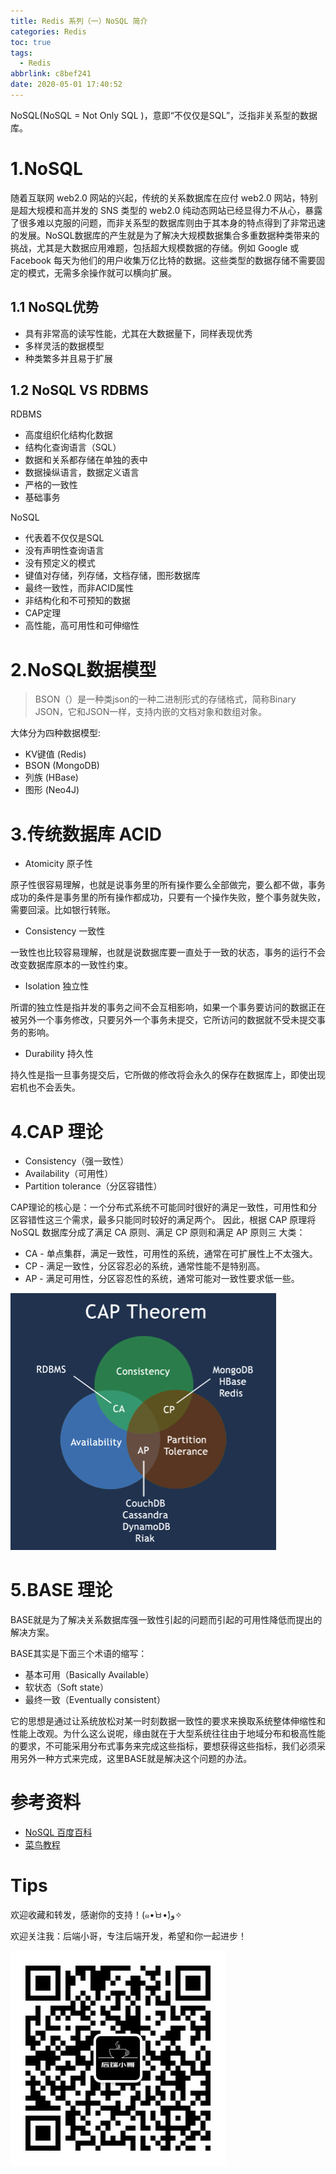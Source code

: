 ```yaml
---
title: Redis 系列（一）NoSQL 简介
categories: Redis
toc: true
tags:
  - Redis
abbrlink: c8bef241
date: 2020-05-01 17:40:52
---
```


NoSQL(NoSQL = Not Only SQL )，意即“不仅仅是SQL”，泛指非关系型的数据库。

<!--more-->

# 1.NoSQL
随着互联网 web2.0 网站的兴起，传统的关系数据库在应付 web2.0 网站，特别是超大规模和高并发的 SNS 类型的 web2.0 纯动态网站已经显得力不从心，暴露了很多难以克服的问题，而非关系型的数据库则由于其本身的特点得到了非常迅速的发展。NoSQL数据库的产生就是为了解决大规模数据集合多重数据种类带来的挑战，尤其是大数据应用难题，包括超大规模数据的存储。例如 Google 或 Facebook 每天为他们的用户收集万亿比特的数据。这些类型的数据存储不需要固定的模式，无需多余操作就可以横向扩展。

## 1.1 NoSQL优势
- 具有非常高的读写性能，尤其在大数据量下，同样表现优秀
- 多样灵活的数据模型
- 种类繁多并且易于扩展

## 1.2 NoSQL VS RDBMS
RDBMS 
- 高度组织化结构化数据 
- 结构化查询语言（SQL） 
- 数据和关系都存储在单独的表中
- 数据操纵语言，数据定义语言 
- 严格的一致性 
- 基础事务 

NoSQL 
- 代表着不仅仅是SQL
- 没有声明性查询语言
- 没有预定义的模式
- 键值对存储，列存储，文档存储，图形数据库
- 最终一致性，而非ACID属性
- 非结构化和不可预知的数据
- CAP定理
- 高性能，高可用性和可伸缩性

# 2.NoSQL数据模型
> BSON（）是一种类json的一种二进制形式的存储格式，简称Binary JSON，它和JSON一样，支持内嵌的文档对象和数组对象。

大体分为四种数据模型:
- KV键值 (Redis)
- BSON (MongoDB)
- 列族 (HBase)
- 图形 (Neo4J)

# 3.传统数据库 ACID

- Atomicity 原子性 

原子性很容易理解，也就是说事务里的所有操作要么全部做完，要么都不做，事务成功的条件是事务里的所有操作都成功，只要有一个操作失败，整个事务就失败，需要回滚。比如银行转账。 

- Consistency 一致性 

一致性也比较容易理解，也就是说数据库要一直处于一致的状态，事务的运行不会改变数据库原本的一致性约束。 

- Isolation 独立性 

所谓的独立性是指并发的事务之间不会互相影响，如果一个事务要访问的数据正在被另外一个事务修改，只要另外一个事务未提交，它所访问的数据就不受未提交事务的影响。

- Durability 持久性 

持久性是指一旦事务提交后，它所做的修改将会永久的保存在数据库上，即使出现宕机也不会丢失。 

# 4.CAP 理论
- Consistency（强一致性）
- Availability（可用性）
- Partition tolerance（分区容错性）

CAP理论的核心是：一个分布式系统不可能同时很好的满足一致性，可用性和分区容错性这三个需求，最多只能同时较好的满足两个。 
因此，根据 CAP 原理将 NoSQL 数据库分成了满足 CA 原则、满足 CP 原则和满足 AP 原则三 大类： 
- CA - 单点集群，满足一致性，可用性的系统，通常在可扩展性上不太强大。 
- CP - 满足一致性，分区容忍必的系统，通常性能不是特别高。 
- AP - 满足可用性，分区容忍性的系统，通常可能对一致性要求低一些。

![](https://raw.githubusercontent.com/lujiahao0708/PicRepo/master/blogPic/Redis/Redis%E5%9F%BA%E7%A1%80/%E7%BB%8F%E5%85%B8CAP%E5%9B%BE.png)

# 5.BASE 理论
BASE就是为了解决关系数据库强一致性引起的问题而引起的可用性降低而提出的解决方案。 

BASE其实是下面三个术语的缩写： 
- 基本可用（Basically Available） 
- 软状态（Soft state） 
- 最终一致（Eventually consistent） 

它的思想是通过让系统放松对某一时刻数据一致性的要求来换取系统整体伸缩性和性能上改观。为什么这么说呢，缘由就在于大型系统往往由于地域分布和极高性能的要求，不可能采用分布式事务来完成这些指标，要想获得这些指标，我们必须采用另外一种方式来完成，这里BASE就是解决这个问题的办法。

# 参考资料
- [NoSQL 百度百科](https://baike.baidu.com/item/NoSQL/8828247?fr=aladdin)
- [菜鸟教程](https://www.runoob.com/mongodb/nosql.html)

# Tips
欢迎收藏和转发，感谢你的支持！(๑•̀ㅂ•́)و✧ 

欢迎关注我：后端小哥，专注后端开发，希望和你一起进步！

![](https://raw.githubusercontent.com/lujiahao0708/PicRepo/master/%E5%85%AC%E4%BC%97%E5%8F%B7%E4%BA%8C%E7%BB%B4%E7%A0%81.jpg)

